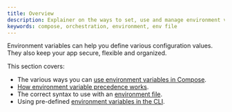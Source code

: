 ```yaml
---
title: Overview
description: Explainer on the ways to set, use and manage environment variables in Compose
keywords: compose, orchestration, environment, env file
---
```


Environment variables can help you define various configuration values. They also keep your app secure, flexible and organized. 

This section covers:
- The various ways you can [use environment variables in Compose](set-environment-variables.md).
- [How environment variable precedence works](envvars-precedence.md).
- The correct syntax to use with an [environment file](env-file.md).
- Using pre-defined [environment variables in the CLI](envvars.mds).
